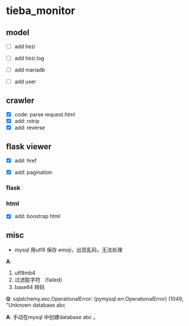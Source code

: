 # tieba_monitor

## model

- [ ] add tiezi
- [ ] add tiezi.log
- [ ] add mariadb
- [ ] add user


## crawler

- [x] code: parse request.html
- [x] add: rstrip 
- [x] add: reverse 

## flask viewer

- [x] add: href
- [x] add: pagination


### flask

### html

- [x] add: boostrap html


## misc


* mysql 用utf8 保存 emoji，出现乱码，无法处理

**A**: 
1. utf8mb4
2. 过滤脏字符 （failed）
3. base64 转码



**Q**: sqlalchemy.exc.OperationalError: (pymysql.err.OperationalError) (1049, "Unknown database abc

**A**:  手动在mysql 中创建database abc 。